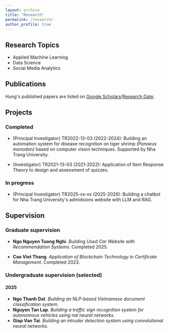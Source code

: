```yaml
---
layout: archive
title: "Research"
permalink: /research/
author_profile: true
---
```


## Research Topics

- Applied Machine Learning
- Data Science
- Social Media Analytics

## Publications

Hung's published papers are listed on [Google Scholars](https://scholar.google.com/citations?user=NDDWXZsAAAAJ)/[Research Gate](https://www.researchgate.net/profile/Hung-Nguyen-88).

## Projects
### Completed
- (Principal Investigator) TR2022-13-03 (2022-2024): Building an automation system for disease recognition on tiger shrimp *(Penaeus monodon)* based on computer vision techniques. Supported by Nha Trang University.

- (Investigator) TR2021-13-03 (2021-2022): Application of Item Response Theory to design and assessment of quizzes.


### In progress

- (Principal Investigator) TR2025-xx-xx (2025-2026): Building a chatbot for Nha Trang University's admidsions website with LLM and RAG.

## Supervision
### Graduate supervision
- **Ngo Nguyen Tuong Nghi**. *Building Used Car Website with Recommendation Systems*. Completed 2025. 

- **Cao Viet Thang**. *Application of Blockchain Technology in Certificate Management*. Completed 2023.

### Undergraduate supervision (selected)
#### 2025
- **Ngo Thanh Dat**. *Building an NLP-based  Vietnamese document classification system*.
- **Nguyen Tan Lap**. *Building a traffic sign recognition system for autonomous vehicles using nal neural networks*.
- **Giap Van Tai**. *Building an intruder detection system using convolutional neural networks*.


